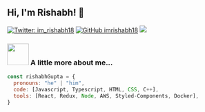 <h2> Hi, I'm Rishabh! 👋</h2>

[![Twitter: im_rishabh18](https://img.shields.io/twitter/follow/im_rishabh18?style=social)](https://twitter.com/im_rishabh18)
[![GitHub imrishabh18](https://img.shields.io/github/followers/imrishabh18?label=follow&style=social)](https://github.com/imrishabh18)
![](https://komarev.com/ghpvc/?username=imrishabh18&color=orange)


### <img src="https://media.giphy.com/media/VgCDAzcKvsR6OM0uWg/giphy.gif" width="50"> A little more about me...  

```javascript
const rishabhGupta = {
  pronouns: "he" | "him",
  code: [Javascript, Typescript, HTML, CSS, C++],
  tools: [React, Redux, Node, AWS, Styled-Components, Docker],
}
```
